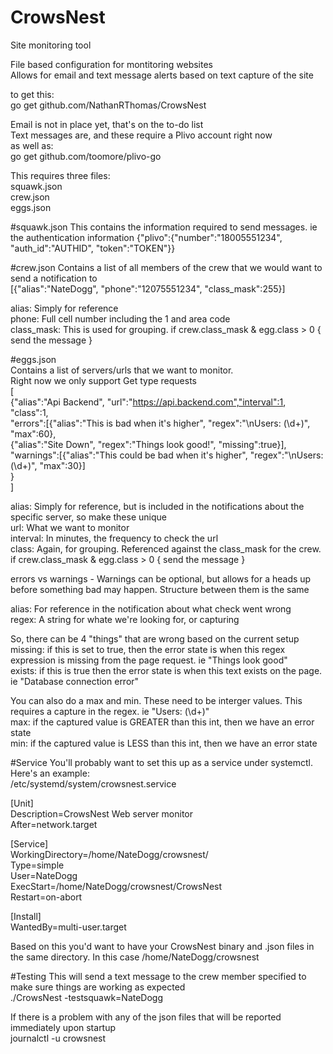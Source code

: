 # CrowsNest
Site monitoring tool

File based configuration for montitoring websites  
Allows for email and text message alerts based on text capture of the site  

to get this:  
go get github.com/NathanRThomas/CrowsNest  


Email is not in place yet, that's on the to-do list  
Text messages are, and these require a Plivo account right now  
as well as:  
go get github.com/toomore/plivo-go  


This requires three files:  
squawk.json  
crew.json  
eggs.json  

#squawk.json
This contains the information required to send messages.  ie the authentication information
{"plivo":{"number":"18005551234", "auth_id":"AUTHID", "token":"TOKEN"}}  

#crew.json
Contains a list of all members of the crew that we would want to send a notification to  
[{"alias":"NateDogg", "phone":"12075551234", "class_mask":255}]  

alias: Simply for reference  
phone: Full cell number including the 1 and area code  
class_mask: This is used for grouping.  if crew.class_mask & egg.class > 0 { send the message }  


#eggs.json  
Contains a list of servers/urls that we want to monitor.  
Right now we only support Get type requests  
[  
    {"alias":"Api Backend", "url":"https://api.backend.com","interval":1, "class":1,  
    "errors":[{"alias":"This is bad when it's higher", "regex":"\\nUsers: (\\d+)", "max":60},  
            {"alias":"Site Down", "regex":"Things look good!", "missing":true}],  
    "warnings":[{"alias":"This could be bad when it's higher", "regex":"\\nUsers: (\\d+)", "max":30}]  
    }  
]  

alias: Simply for reference, but is included in the notifications about the specific server, so make these unique  
url: What we want to monitor  
interval: In minutes, the frequency to check the url  
class: Again, for grouping.  Referenced against the class_mask for the crew.  if crew.class_mask & egg.class > 0 { send the message }  

errors vs warnings - Warnings can be optional, but allows for a heads up before something bad may happen.  Structure between them is the same  

alias: For reference in the notification about what check went wrong  
regex: A string for whate we're looking for, or capturing  

So, there can be 4 "things" that are wrong based on the current setup  
missing: if this is set to true, then the error state is when this regex expression is missing from the page request. ie "Things look good"  
exists: if this is true then the error state is when this text exists on the page. ie "Database connection error"  

You can also do a max and min.  These need to be interger values.  This requires a capture in the regex.  ie "Users: (\d+)"  
max: if the captured value is GREATER than this int, then we have an error state  
min: if the captured value is LESS than this int, then we have an error state  

#Service
You'll probably want to set this up as a service under systemctl.  Here's an example:  
/etc/systemd/system/crowsnest.service  

[Unit]  
Description=CrowsNest Web server monitor  
After=network.target  
  
[Service]  
WorkingDirectory=/home/NateDogg/crowsnest/  
Type=simple  
User=NateDogg  
ExecStart=/home/NateDogg/crowsnest/CrowsNest  
Restart=on-abort  
  
  
[Install]  
WantedBy=multi-user.target  

Based on this you'd want to have your CrowsNest binary and .json files in the same directory.  In this case /home/NateDogg/crowsnest  

#Testing
This will send a text message to the crew member specified to make sure things are working as expected  
./CrowsNest -testsquawk=NateDogg  

If there is a problem with any of the json files that will be reported immediately upon startup  
journalctl -u crowsnest  
